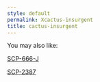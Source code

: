 ```yaml
---
style: default
permalink: Xcactus-insurgent
title: cactus-insurgent
---
```

You may also like:

[SCP-666-J](http://scp-wiki.net/scp-666-j)

[SCP-2387](http://scp-wiki.net/scp-2387)
